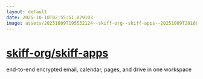 ```yaml
---
layout: default
date: 2025-10-10T02:55:51.829103
image: assets/20251009T195532124--skiff-org--skiff-apps--20251009T201007927--cropped.png
---
```


# [skiff-org/skiff-apps](https://github.com/skiff-org/skiff-apps)

end-to-end encrypted email, calendar, pages, and drive in one workspace
